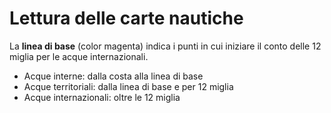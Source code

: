 # Lettura delle carte nautiche

La **linea di base** (color magenta) indica i punti in cui iniziare il conto delle 12 miglia per le acque
internazionali.
 * Acque interne: dalla costa alla linea di base
 * Acque territoriali: dalla linea di base e per 12 miglia
 * Acque internazionali: oltre le 12 miglia